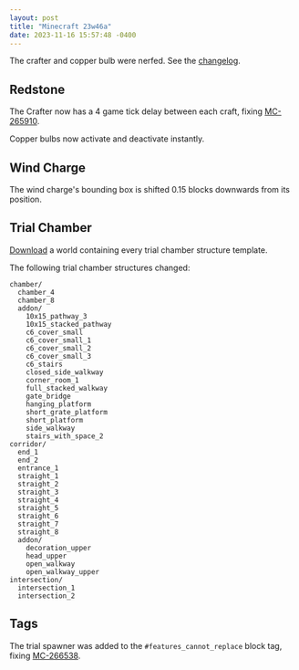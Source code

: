 ```yaml
---
layout: post
title: "Minecraft 23w46a"
date: 2023-11-16 15:57:48 -0400
---
```


The crafter and copper bulb were nerfed. See the [changelog](https://www.minecraft.net/en-us/article/minecraft-snapshot-23w46a).

## Redstone

The Crafter now has a 4 game tick delay between each craft, fixing [MC-265910](https://bugs.mojang.com/browse/MC-265910).

Copper bulbs now activate and deactivate instantly.

## Wind Charge

The wind charge's bounding box is shifted 0.15 blocks downwards from its position.

## Trial Chamber

[Download](https://raw.githubusercontent.com/Tisawesomeness/StructureWorlds/main/TrialChamber/TrialChamber23w46a.zip) a world containing every trial chamber structure template.

The following trial chamber structures changed:

```
chamber/
  chamber_4
  chamber_8
  addon/
    10x15_pathway_3
    10x15_stacked_pathway
    c6_cover_small
    c6_cover_small_1
    c6_cover_small_2
    c6_cover_small_3
    c6_stairs
    closed_side_walkway
    corner_room_1
    full_stacked_walkway
    gate_bridge
    hanging_platform
    short_grate_platform
    short_platform
    side_walkway
    stairs_with_space_2
corridor/
  end_1
  end_2
  entrance_1
  straight_1
  straight_2
  straight_3
  straight_4
  straight_5
  straight_6
  straight_7
  straight_8
  addon/
    decoration_upper
    head_upper
    open_walkway
    open_walkway_upper
intersection/
  intersection_1
  intersection_2
```

## Tags

The trial spawner was added to the `#features_cannot_replace` block tag, fixing [MC-266538](https://bugs.mojang.com/browse/MC-266538).

